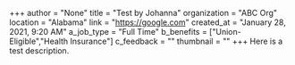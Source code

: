+++
author = "None"
title = "Test by Johanna"
organization = "ABC Org"
location = "Alabama"
link = "https://google.com"
created_at = "January 28, 2021, 9:20 AM"
a_job_type = "Full Time"
b_benefits = ["Union-Eligible","Health Insurance"]
c_feedback = ""
thumbnail = ""
+++
Here is a test description.